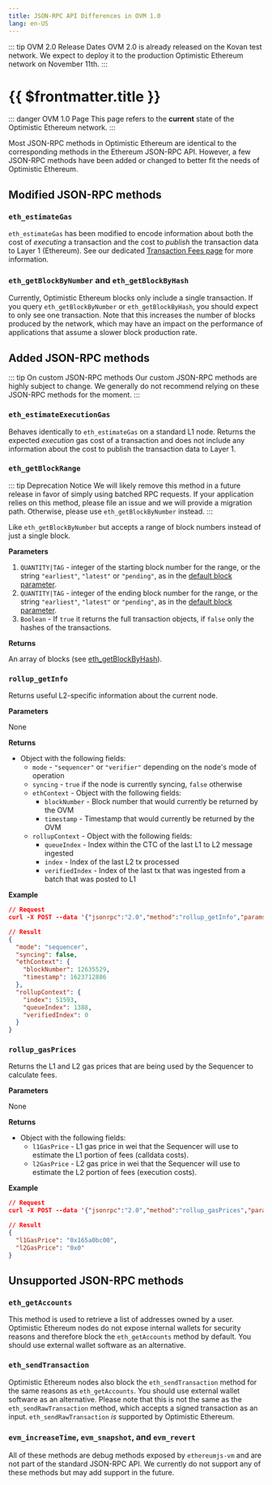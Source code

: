 ```yaml
---
title: JSON-RPC API Differences in OVM 1.0
lang: en-US
---
```


::: tip OVM 2.0 Release Dates
OVM 2.0 is already released on the Kovan test network.
We expect to deploy it to the production Optimistic Ethereum network on November 11th.
:::

# {{ $frontmatter.title }}

::: danger OVM 1.0 Page
This page refers to the **current** state of the Optimistic Ethereum
network.
:::

Most JSON-RPC methods in Optimistic Ethereum are identical to the corresponding methods in the Ethereum JSON-RPC API.
However, a few JSON-RPC methods have been added or changed to better fit the needs of Optimistic Ethereum.

## Modified JSON-RPC methods

### `eth_estimateGas`

`eth_estimateGas` has been modified to encode information about both the cost of _executing_ a transaction and the cost to _publish_ the transaction data to Layer 1 (Ethereum).
See our dedicated [Transaction Fees page](../fees.md) for more information.

### `eth_getBlockByNumber` and `eth_getBlockByHash`

Currently, Optimistic Ethereum blocks only include a single transaction.
If you query `eth_getBlockByNumber` or `eth_getBlockByHash`, you should expect to only see one transaction.
Note that this increases the number of blocks produced by the network, which may have an impact on the performance of applications that assume a slower block production rate.

## Added JSON-RPC methods

::: tip On custom JSON-RPC methods
Our custom JSON-RPC methods are highly subject to change.
We generally do not recommend relying on these JSON-RPC methods for the moment.
:::

### `eth_estimateExecutionGas`

Behaves identically to `eth_estimateGas` on a standard L1 node.
Returns the expected _execution_ gas cost of a transaction and does not include any information about the cost to publish the transaction data to Layer 1.

### `eth_getBlockRange`

::: tip Deprecation Notice
We will likely remove this method in a future release in favor of simply using batched RPC requests.
If your application relies on this method, please file an issue and we will provide a migration path.
Otherwise, please use `eth_getBlockByNumber` instead.
:::

Like `eth_getBlockByNumber` but accepts a range of block numbers instead of just a single block.

**Parameters**

1. `QUANTITY|TAG` - integer of the starting block number for the range, or the string `"earliest"`, `"latest"` or `"pending"`, as in the [default block parameter](https://eth.wiki/json-rpc/API#the-default-block-parameter).
2. `QUANTITY|TAG` - integer of the ending block number for the range, or the string `"earliest"`, `"latest"` or `"pending"`, as in the [default block parameter](https://eth.wiki/json-rpc/API#the-default-block-parameter).
3. `Boolean` - If `true` it returns the full transaction objects, if `false` only the hashes of the transactions.

**Returns**

An array of blocks (see [eth_getBlockByHash](https://eth.wiki/json-rpc/API#eth_getblockbyhash)).

### `rollup_getInfo`

Returns useful L2-specific information about the current node.

**Parameters**

None

**Returns**

- Object with the following fields:
  - `mode` - `"sequencer"` or `"verifier"` depending on the node's mode of operation
  - `syncing` - `true` if the node is currently syncing, `false` otherwise
  - `ethContext` - Object with the following fields:
    - `blockNumber` - Block number that would currently be returned by the OVM
    - `timestamp` - Timestamp that would currently be returned by the OVM
  - `rollupContext` - Object with the following fields:
    - `queueIndex` - Index within the CTC of the last L1 to L2 message ingested
    - `index` - Index of the last L2 tx processed
    - `verifiedIndex` - Index of the last tx that was ingested from a batch that was posted to L1

**Example**

```json
// Request
curl -X POST --data '{"jsonrpc":"2.0","method":"rollup_getInfo","params":[],"id":1}' <node url>

// Result
{
  "mode": "sequencer",
  "syncing": false,
  "ethContext": {
    "blockNumber": 12635529,
    "timestamp": 1623712886
  },
  "rollupContext": {
    "index": 51593,
    "queueIndex": 1388,
    "verifiedIndex": 0
  }
}
```

### `rollup_gasPrices`

Returns the L1 and L2 gas prices that are being used by the Sequencer to calculate fees.

**Parameters**

None

**Returns**

- Object with the following fields:
  - `l1GasPrice` - L1 gas price in wei that the Sequencer will use to estimate the L1 portion of fees (calldata costs).
  - `l2GasPrice` - L2 gas price in wei that the Sequencer will use to estimate the L2 portion of fees (execution costs).

**Example**

```json
// Request
curl -X POST --data '{"jsonrpc":"2.0","method":"rollup_gasPrices","params":[],"id":1}' <node url>

// Result
{
  "l1GasPrice": "0x165a0bc00",
  "l2GasPrice": "0x0"
}
```

## Unsupported JSON-RPC methods

### `eth_getAccounts`

This method is used to retrieve a list of addresses owned by a user.
Optimistic Ethereum nodes do not expose internal wallets for security reasons and therefore block the `eth_getAccounts` method by default.
You should use external wallet software as an alternative.

### `eth_sendTransaction`

Optimistic Ethereum nodes also block the `eth_sendTransaction` method for the same reasons as `eth_getAccounts`.
You should use external wallet software as an alternative.
Please note that this is not the same as the `eth_sendRawTransaction` method, which accepts a signed transaction as an input.
`eth_sendRawTransaction` _is_ supported by Optimistic Ethereum.

### `evm_increaseTime`, `evm_snapshot`, and `evm_revert`

All of these methods are debug methods exposed by `ethereumjs-vm` and are not part of the standard JSON-RPC API.
We currently do not support any of these methods but may add support in the future.
